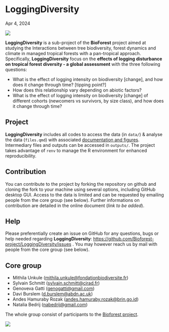 # LoggingDiversity
Apr 4, 2024

<div>

[![](https://www.repostatus.org/badges/latest/wip.svg)](https://www.repostatus.org/#wip)

</div>

**LoggingDiversity** is a sub-project of the **BioForest** project aimed
at studying the Interactions between tree biodiversity, forest dynamics
and climate in managed tropical forests with a pan-tropical approach.
Specifically, **LoggingDiversity** focus on the **effects of logging
disturbance on tropical forest diversity - a global assessment** with
the three following questions:

- What is the effect of logging intensity on biodiversity \[change\],
  and how does it change through time? \[tipping point?\]
- How does this relationship vary depending on abiotic factors? 
- What is the effect of logging intensity on biodiversity \[change\] of
  different cohorts (newcomers vs survivors, by size class), and how
  does it change through time?

## Project

**LoggingDiversity** includes all codes to access the data (in `data/`)
& analyse the data (`files.qmd`) with associated [documentation and
figures](https://bioforest-project.github.io/LoggingDiversity/).
Intermediary files and outputs can be accessed in `outputs/`. The
project takes advantage of `renv` to manage the R environment for
enhanced reproducibility.

## Contribution

You can contribute to the project by forking the repository on github
and cloning the fork to your machine using several options, including
GitHub desktop GUI. Access to the data is limited and can be requested
by emailing people from the core group (see below). Further informations
on contribution are detailed in the online document (*link to be
added*).

## Help

Please preferentially create an issue on GitHub for any questions, bugs
or help needed regarding **LoggingDiversity**:
<https://github.com/Bioforest-project/LoggingDiversity/issues> . You may
however reach us by mail with people from the core group (see below).

## Core group

- Mithila Unkule (mithila.unkule@fondationbiodiversite.fr)
- Sylvain Schmitt (sylvain.schmitt@cirad.fr)
- Genoveva Gatti (genogatti@gmail.com)
- Davi Burslem (d.burslem@abdn.ac.uk)
- Andes Hamuraby Rozak (andes.hamuraby.rozak@brin.go.id)
- Natalia Bedrij (nabedrij@gmail.com)

The whole group consist of participants to the [Bioforest
project](https://www.fondationbiodiversite.fr/la-frb-en-action/programmes-et-projets/le-cesab/bioforest/).

![](https://www.fondationbiodiversite.fr/wp-content/uploads/2023/10/bioforest-ws1_web.jpeg)
